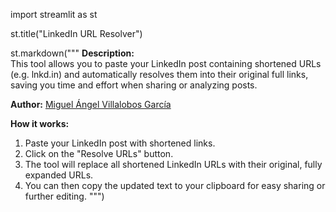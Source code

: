 import streamlit as st

st.title("LinkedIn URL Resolver")

st.markdown("""
**Description:**  
This tool allows you to paste your LinkedIn post containing shortened URLs (e.g. lnkd.in) and automatically resolves them into their original full links, saving you time and effort when sharing or analyzing posts.

**Author:** [Miguel Ángel Villalobos García](https://www.linkedin.com/in/m7villalobos/)  

**How it works:**  
1. Paste your LinkedIn post with shortened links.  
2. Click on the "Resolve URLs" button.  
3. The tool will replace all shortened LinkedIn URLs with their original, fully expanded URLs.  
4. You can then copy the updated text to your clipboard for easy sharing or further editing.
""")
